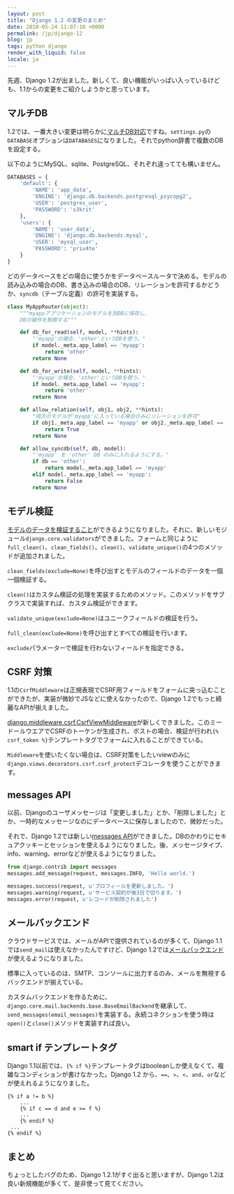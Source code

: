 ```yaml
---
layout: post
title: "Django 1.2 の変更のまとめ"
date: 2010-05-24 11:07:18 +0000
permalink: /jp/django-12
blog: jp
tags: python django
render_with_liquid: false
locale: ja
---
```


先週、Django 1.2が出ました。新しくて、良い機能がいっぱい入っているけども、1.1からの変更をご紹介しようかと思っています。

## マルチDB

1.2では、一番大きい変更は明らかに[マルチDB対応](http://docs.djangoproject.com/en/dev/topics/db/multi-db/#topics-db-multi-db)ですね。`settings.py`の`DATABASE`オプションは`DATABASES`になりました。それでpython辞書で複数のDBを設定する。

以下のようにMySQL、sqlite、PostgreSQL、それぞれ違ってても構いません。

```python
DATABASES = {
    'default': {
        'NAME': 'app_data',
        'ENGINE': 'django.db.backends.postgresql_psycopg2',
        'USER': 'postgres_user',
        'PASSWORD': 's3krit'
    },
    'users': {
        'NAME': 'user_data',
        'ENGINE': 'django.db.backends.mysql',
        'USER': 'mysql_user',
        'PASSWORD': 'priv4te'
    }
}
```

どのデータベースをどの場合に使うかをデータベースルータで決める。モデルの読み込みの場合のDB、書き込みの場合のDB、リレーションを許可するかどうか、`syncdb`（テーブル定義）の許可を実装する。

```python
class MyAppRouter(object):
    """myappアプリケーションのモデルを別DBに保存し、
    DBの操作を制御する"""

    def db_for_read(self, model, **hints):
        "'myapp'の場合、'other'というDBを使う。"
        if model._meta.app_label == 'myapp':
            return 'other'
        return None

    def db_for_write(self, model, **hints):
        "'myapp'の場合、'other'というDBを使う。"
        if model._meta.app_label == 'myapp':
            return 'other'
        return None

    def allow_relation(self, obj1, obj2, **hints):
        "両方のモデルが'myapp'に入っている場合のみにリレーションを許可"
        if obj1._meta.app_label == 'myapp' or obj2._meta.app_label == 'myapp':
            return True
        return None

    def allow_syncdb(self, db, model):
        "'myapp' を 'other' DB のみに入れるようにする。"
        if db == 'other':
            return model._meta.app_label == 'myapp'
        elif model._meta.app_label == 'myapp':
            return False
        return None
```

## モデル検証

[モデルのデータを検証すること](http://docs.djangoproject.com/en/dev/ref/models/instances/#validating-objects)ができるようになりました。それに、新しいモジュール`django.core.validators`ができました。フォームと同じように`full_clean()`、`clean_fields()`、`clean()`、`validate_unique()`の4つのメソッドが追加されました。

`clean_fields(exclude=None)`を呼び出すとモデルのフィールドのデータを一個一個検証する。

`clean()`はカスタム検証の処理を実装するためのメソッド。このメソッドをサブクラスで実装すれば、カスタム検証ができます。

`validate_unique(exclude=None)`はユニークフィールドの検証を行う。

`full_clean(exclude=None)`を呼び出すとすべての検証を行います。

`exclude`パラメーターで検証を行わないフィールドを指定できる。

## CSRF 対策

1.1の`CsrfMiddleware`は正規表現でCSRF用フィールドをフォームに突っ込むことができたが、実装が微妙でJSなどに使えなかったので、Django 1.2でもっと綺麗なAPIが揃えました。

[django.middleware.csrf.CsrfViewMiddleware](http://docs.djangoproject.com/en/dev/ref/contrib/csrf/#ref-contrib-csrf)が新しくできました。このミードールウエアでCSRFのトーケンが生成され、ポストの場合、検証が行われ`{% csrf_token %}`テンプレートタグでフォームに入れることができている。

`Middleware`を使いたくない場合は、CSRF対策をしたいviewのみに`django.views.decorators.csrf.csrf_protect`デコレータを使うことができます。

## messages API

以前、Djangoのユーザメッセージは「変更しました」とか、「削除しました」とか、一時的なメッセージなのにデータベースに保存しましたので、微妙だった。

それで、Django 1.2では新しい[messages API](http://docs.djangoproject.com/en/dev/ref/contrib/messages/#ref-contrib-messages)ができました。DBのかわりにセキュアクッキーとセッションを使えるようになりました。後、メッセージタイプ、info、warning、errorなどが使えるようになりました。

```python
from django.contrib import messages
messages.add_message(request, messages.INFO, 'Hello world.')
```

```python
messages.success(request, u'プロフィールを更新しました。')
messages.warning(request, u'サービス契約が後3日で切ります。')
messages.error(request, u'レコードが削除されました')
```

## メールバックエンド

クラウドサービスでは、メールがAPIで提供されているのが多くて、Django 1.1では`send_mail`は使えなかったんですけど、Django 1.2では[メールバックエンド](http://docs.djangoproject.com/en/dev/topics/email/#topic-email-backends)が使えるようになりました。

標準に入っているのは、SMTP、コンソールに出力するのみ、メールを無視するバックエンドが揃えている。

カスタムバックエンドを作るために、`django.core.mail.backends.base.BaseEmailBackend`を継承して、`send_messages(email_messages)`を実装する。永続コネクションを使う時は`open()`と`close()`メソッドを実装すれば良い。

## smart if テンプレートタグ

Django 1.1以前では、`{% if %}`テンプレートタグはbooleanしか使えなくて、複雑なコンディションが書けなかった。Django 1.2 から、`==`、`>`、`<`、`and`、`or`などが使えれるようになりました。

```django
{% if a != b %}
    ...
    {% if c == d and e >= f %}
    ...
    {% endif %}
 ...
{% endif %}
```

## まとめ

ちょっとしたバグのため、Django 1.2.1がすぐ出ると思いますが、Django 1.2は良い新規機能が多くて、是非使って見てください。
